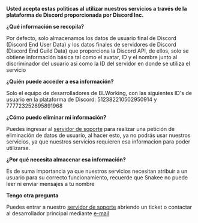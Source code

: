__Usted acepta estas politicas al utilizar nuestros servicios a través de la plataforma de Discord proporcionada por Discord Inc.__




**¿Qué información se recopila?**

Por defecto, solo almacenamos los datos de usuario final de Discord (Discord End User Data) y los datos finales de servidores de Discord (Discord End Guild Data) que proporciona la Discord API, de ellos, solo se obtiene información básica tal como el avatar, ID y el nombre junto al discriminador del usuario asi como la ID del servidor en donde se utiliza el servicio



**¿Quién puede acceder a esa información?**

Solo el equipo de desarrolladores de BLWorking, con las siguientes ID's de usuario en la plataforma de Discord: 512382210502950914 y 777723252695891968



**¿Cómo puedo eliminar mi información?**

Puedes ingresar al [servidor de soporte](https://dsc.gg/snakeeworld) para realizar una petición de eliminación de datos de usuario, al hacer esto, ya no podrás usar nuestros servicios, ya que nuestros servicios requieren esa informacion para poder utilizarse.



**¿Por qué necesita almacenar esa información?**

Es de suma importancia ya que nuestros servicios necesitan atribuir a un usuario para su correcto funcionamiento, recuerde que Snakee no puede leer ni enviar mensajes a tu nombre



**Tengo otra pregunta**

Puedes entrar a nuestro [servidor de soporte](https://dsc.gg/snakeeworld) abriendo un ticket o contactar al desarrollador principal mediante [e-mail](mailto:leunamcrack@gmail.com)

